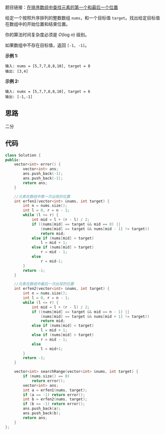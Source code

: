 题目链接：[在排序数组中查找元素的第一个和最后一个位置](https://leetcode-cn.com/problems/find-first-and-last-position-of-element-in-sorted-array/)

给定一个按照升序排列的整数数组 `nums`，和一个目标值 `target`。找出给定目标值在数组中的开始位置和结束位置。

你的算法时间复杂度必须是 *O*(log *n*) 级别。

如果数组中不存在目标值，返回 `[-1, -1]`。

**示例 1:**

```
输入: nums = [5,7,7,8,8,10], target = 8
输出: [3,4]
```

**示例 2:**

```
输入: nums = [5,7,7,8,8,10], target = 6
输出: [-1,-1]
```

## 思路

二分

## 代码

```cpp
class Solution {
public:
    vector<int> error() {
        vector<int> ans;
        ans.push_back(-1);
        ans.push_back(-1);
        return ans;
    }

    //元素在数组中第一次出现的位置
    int erfen1(vector<int> &nums, int target) {
        int n = nums.size();
        int l = 0, r = n - 1;
        while (l <= r) {
            int mid = l + (r - l) / 2;
            if ((nums[mid] == target && mid == 0) ||
                (nums[mid] == target && nums[mid - 1] != target))
                return mid;
            else if (nums[mid] < target)
                l = mid + 1;
            else if (nums[mid] > target)
                r = mid - 1;
            else
                r = mid-1;
        }
        return -1;
    }

    //元素在数组中最后一次出现的位置
    int erfen2(vector<int> &nums, int target) {
        int n = nums.size();
        int l = 0, r = n - 1;
        while (l <= r) {
            int mid = l + (r - l) / 2;
            if ((nums[mid] == target && mid == n - 1) ||
                (nums[mid] == target && nums[mid + 1] != target))
                return mid;
            else if (nums[mid] < target)
                l = mid + 1;
            else if (nums[mid] > target)
                r = mid - 1;
            else
                l = mid+1;
        }
        return -1;
    }

    vector<int> searchRange(vector<int> &nums, int target) {
        if (nums.size() == 0)
            return error();
        vector<int> ans;
        int a = erfen1(nums, target);
        if (a == -1) return error();
        int b = erfen2(nums, target);
        if (b == -1) return error();
        ans.push_back(a);
        ans.push_back(b);
        return ans;
    }
};
```

